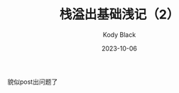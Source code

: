 ﻿---
layout:     post
title:      栈溢出基础浅记（2）
subtitle:   
date:       2023-10-06
author:     Kody Black
header-img: img/post-bg-normal.jpg
catalog: true
tags:
    - pwn
---

貌似post出问题了
